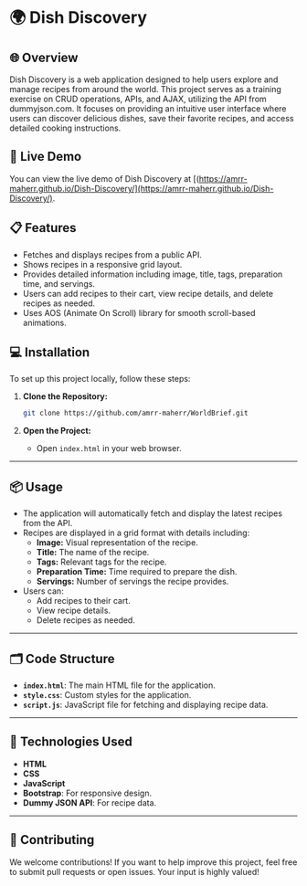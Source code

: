 # 🌍 Dish Discovery

## 🌐 Overview

Dish Discovery is a web application designed to help users explore and manage recipes from around the world. This project serves as a training exercise on CRUD operations, APIs, and AJAX, utilizing the API from dummyjson.com. It focuses on providing an intuitive user interface where users can discover delicious dishes, save their favorite recipes, and access detailed cooking instructions.

## 🚀 Live Demo

You can view the live demo of Dish Discovery at [(https://amrr-maherr.github.io/Dish-Discovery/](https://amrr-maherr.github.io/Dish-Discovery/).

## 📋 Features

- Fetches and displays recipes from a public API.
- Shows recipes in a responsive grid layout.
- Provides detailed information including image, title, tags, preparation time, and servings.
- Users can add recipes to their cart, view recipe details, and delete recipes as needed.
- Uses AOS (Animate On Scroll) library for smooth scroll-based animations.

## 💻 Installation

To set up this project locally, follow these steps:

1. **Clone the Repository:**

   ```bash
   git clone https://github.com/amrr-maherr/WorldBrief.git
   ```

2. **Open the Project:**
   - Open `index.html` in your web browser.

---

## 📦 Usage

- The application will automatically fetch and display the latest recipes from the API.
- Recipes are displayed in a grid format with details including:
  - **Image:** Visual representation of the recipe.
  - **Title:** The name of the recipe.
  - **Tags:** Relevant tags for the recipe.
  - **Preparation Time:** Time required to prepare the dish.
  - **Servings:** Number of servings the recipe provides.
- Users can:
  - Add recipes to their cart.
  - View recipe details.
  - Delete recipes as needed.

---

## 🗂 Code Structure

- **`index.html`**: The main HTML file for the application.
- **`style.css`**: Custom styles for the application.
- **`script.js`**: JavaScript file for fetching and displaying recipe data.

---

## 🔧 Technologies Used

- **HTML**
- **CSS**
- **JavaScript**
- **Bootstrap**: For responsive design.
- **Dummy JSON API**: For recipe data.

---

## 🤝 Contributing

We welcome contributions! If you want to help improve this project, feel free to submit pull requests or open issues. Your input is highly valued!
